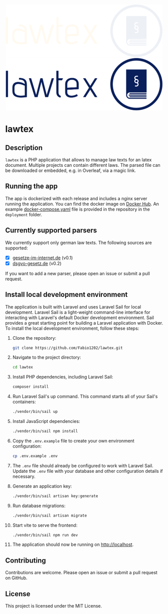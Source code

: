 <p align="center">
<img src="https://raw.githubusercontent.com/Fabio1202/lawtex/main/public/images/logo-no-background.svg#gh-dark-mode-only" width=500/>
<img src="https://raw.githubusercontent.com/Fabio1202/lawtex/main/public/images/logo-black.svg#gh-light-mode-only" width=500/>
</p>

# lawtex

## Description

`lawtex` is a PHP application that allows to manage law texts for an latex document. Multiple projects can contain different laws. The parsed file can be downloaded or embedded, e.g. in Overleaf, via a magic link.

## Running the app
The app is dockerized with each release and includes a nginx server running the application. You can find the docker image on [Docker Hub](https://hub.docker.com/r/fabioboi/lawtex). An example [docker-compose.yaml](deployment/docker-compose.yml) file is provided in the repository in the `deployment` folder.

## Currently supported parsers

We currently support only german law texts. The following sources are supported:

- [x] [gesetze-im-internet.de](https://www.gesetze-im-internet.de) (v0.1)
- [x] [dsgvo-gesetz.de](https://dsgvo-gesetz.de) (v0.2)

If you want to add a new parser, please open an issue or submit a pull request.


## Install local development environment

The application is built with Laravel and uses Laravel Sail for local development. Laravel Sail is a light-weight command-line interface for interacting with Laravel's default Docker development environment. Sail provides a great starting point for building a Laravel application with Docker. To install the local development environment, follow these steps:

1. Clone the repository:
    ```bash
    git clone https://github.com/Fabio1202/lawtex.git
    ```

2. Navigate to the project directory:
    ```bash
    cd lawtex
    ```

3. Install PHP dependencies, including Laravel Sail:
    ```bash
    composer install
    ```

4. Run Laravel Sail's up command. This command starts all of your Sail's containers:
    ```bash
    ./vendor/bin/sail up
    ```

5. Install JavaScript dependencies:
    ```bash
    ./vendor/bin/sail npm install
    ```

6. Copy the `.env.example` file to create your own environment configuration:
    ```bash
    cp .env.example .env
    ```

7. The `.env` file should already be configured to work with Laravel Sail. Update the `.env` file with your database and other configuration details if necessary.


8. Generate an application key:
    ```bash
    ./vendor/bin/sail artisan key:generate
    ```

9. Run database migrations:
    ```bash
    ./vendor/bin/sail artisan migrate
    ```
   
10. Start vite to serve the frontend:
    ```bash
    ./vendor/bin/sail npm run dev
    ```

11. The application should now be running on [http://localhost](http://localhost).

## Contributing

Contributions are welcome. Please open an issue or submit a pull request on GitHub.

## License

This project is licensed under the MIT License.
